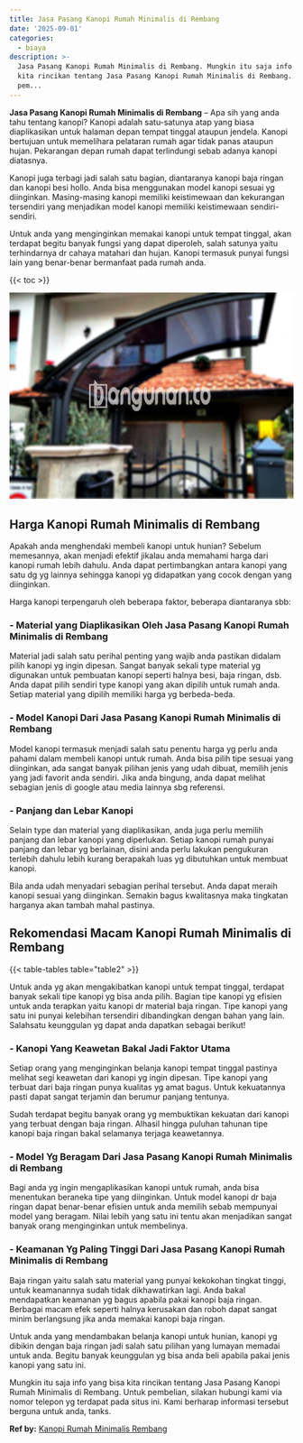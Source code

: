 ```yaml
---
title: Jasa Pasang Kanopi Rumah Minimalis di Rembang
date: '2025-09-01'
categories:
  - biaya
description: >-
  Jasa Pasang Kanopi Rumah Minimalis di Rembang. Mungkin itu saja info yang bisa
  kita rincikan tentang Jasa Pasang Kanopi Rumah Minimalis di Rembang. Untuk
  pem...
---
```


**Jasa Pasang Kanopi Rumah Minimalis di Rembang** – Apa sih yang anda tahu tentang kanopi? Kanopi adalah satu-satunya atap yang biasa diaplikasikan untuk halaman depan tempat tinggal ataupun jendela. Kanopi bertujuan untuk memelihara pelataran rumah agar tidak panas ataupun hujan. Pekarangan depan rumah dapat terlindungi sebab adanya kanopi diatasnya.

Kanopi juga terbagi jadi salah satu bagian, diantaranya kanopi baja ringan dan kanopi besi hollo. Anda bisa menggunakan model kanopi sesuai yg diinginkan. Masing-masing kanopi memiliki keistimewaan dan kekurangan tersendiri yang menjadikan model kanopi memiliki keistimewaan sendiri-sendiri.

Untuk anda yang menginginkan memakai kanopi untuk tempat tinggal, akan terdapat begitu banyak fungsi yang dapat diperoleh, salah satunya yaitu terhindarnya dr cahaya matahari dan hujan. Kanopi termasuk punyai fungsi lain yang benar-benar bermanfaat pada rumah anda.

{{< toc >}}

![Jasa Pasang Kanopi Rumah Minimalis di Rembang](/images/harga-kanopi-minimalis-04.png)

## Harga Kanopi Rumah Minimalis di Rembang

Apakah anda menghendaki membeli kanopi untuk hunian? Sebelum memesannya, akan menjadi efektif jikalau anda memahami harga dari kanopi rumah lebih dahulu. Anda dapat pertimbangkan antara kanopi yang satu dg yg lainnya sehingga kanopi yg didapatkan yang cocok dengan yang diinginkan.

Harga kanopi terpengaruh oleh beberapa faktor, beberapa diantaranya sbb:

### \- Material yang Diaplikasikan Oleh Jasa Pasang Kanopi Rumah Minimalis di Rembang

Material jadi salah satu perihal penting yang wajib anda pastikan didalam pilih kanopi yg ingin dipesan. Sangat banyak sekali type material yg digunakan untuk pembuatan kanopi seperti halnya besi, baja ringan, dsb. Anda dapat pilih sendiri type kanopi yang akan dipilih untuk rumah anda. Setiap material yang dipilih memiliki harga yg berbeda-beda.

### \- Model Kanopi Dari Jasa Pasang Kanopi Rumah Minimalis di Rembang

Model kanopi termasuk menjadi salah satu penentu harga yg perlu anda pahami dalam membeli kanopi untuk rumah. Anda bisa pilih tipe sesuai yang diinginkan, ada sangat banyak pilihan jenis yang udah dibuat, memilih jenis yang jadi favorit anda sendiri. Jika anda bingung, anda dapat melihat sebagian jenis di google atau media lainnya sbg referensi.

### \- Panjang dan Lebar Kanopi

Selain type dan material yang diaplikasikan, anda juga perlu memilih panjang dan lebar kanopi yang diperlukan. Setiap kanopi rumah punyai panjang dan lebar yg berlainan, disini anda perlu lakukan pengukuran terlebih dahulu lebih kurang berapakah luas yg dibutuhkan untuk membuat kanopi.

Bila anda udah menyadari sebagian perihal tersebut. Anda dapat meraih kanopi sesuai yang diinginkan. Semakin bagus kwalitasnya maka tingkatan harganya akan tambah mahal pastinya.

## Rekomendasi Macam Kanopi Rumah Minimalis di Rembang

{{< table-tables table="table2" >}}

Untuk anda yg akan mengakibatkan kanopi untuk tempat tinggal, terdapat banyak sekali tipe kanopi yg bisa anda pilih. Bagian tipe kanopi yg efisien untuk anda terapkan yaitu kanopi dr material baja ringan. Tipe kanopi yang satu ini punyai kelebihan tersendiri dibandingkan dengan bahan yang lain. Salahsatu keunggulan yg dapat anda dapatkan sebagai berikut!

### \- Kanopi Yang Keawetan Bakal Jadi Faktor Utama

Setiap orang yang menginginkan belanja kanopi tempat tinggal pastinya melihat segi keawetan dari kanopi yg ingin dipesan. Tipe kanopi yang terbuat dari baja ringan punya kualitas yg amat bagus. Untuk kekuatannya pasti dapat sangat terjamin dan berumur panjang tentunya.

Sudah terdapat begitu banyak orang yg membuktikan kekuatan dari kanopi yang terbuat dengan baja ringan. Alhasil hingga puluhan tahunan tipe kanopi baja ringan bakal selamanya terjaga keawetannya.

### \- Model Yg Beragam Dari Jasa Pasang Kanopi Rumah Minimalis di Rembang

Bagi anda yg ingin mengaplikasikan kanopi untuk rumah, anda bisa menentukan beraneka tipe yang diinginkan. Untuk model kanopi dr baja ringan dapat benar-benar efisien untuk anda memilih sebab mempunyai model yang beragam. Nilai lebih yang satu ini tentu akan menjadikan sangat banyak orang menginginkan untuk membelinya.

### \- Keamanan Yg Paling Tinggi Dari Jasa Pasang Kanopi Rumah Minimalis di Rembang

Baja ringan yaitu salah satu material yang punyai kekokohan tingkat tinggi, untuk keamanannya sudah tidak dikhawatirkan lagi. Anda bakal mendapatkan keamanan yg bagus apabila pakai kanopi baja ringan. Berbagai macam efek seperti halnya kerusakan dan roboh dapat sangat minim berlangsung jika anda memakai kanopi baja ringan.

Untuk anda yang mendambakan belanja kanopi untuk hunian, kanopi yg dibikin dengan baja ringan jadi salah satu pilihan yang lumayan memadai untuk anda. Begitu banyak keunggulan yg bisa anda beli apabila pakai jenis kanopi yang satu ini.

Mungkin itu saja info yang bisa kita rincikan tentang Jasa Pasang Kanopi Rumah Minimalis di Rembang. Untuk pembelian, silakan hubungi kami via nomor telepon yg terdapat pada situs ini. Kami berharap informasi tersebut berguna untuk anda, tanks.

**Ref by:**  [Kanopi Rumah Minimalis Rembang](https://id.wikipedia.org/wiki/Kanopi)
